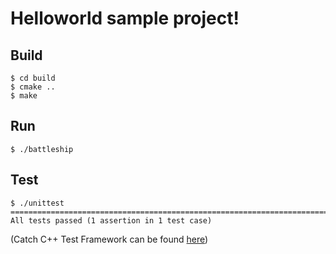 # Helloworld sample project!

## Build

```
$ cd build
$ cmake ..
$ make
```

## Run

```
$ ./battleship
```

## Test

```
$ ./unittest
===============================================================================
All tests passed (1 assertion in 1 test case)
```

(Catch C++ Test Framework can be found [here](https://github.com/philsquared/Catch))
